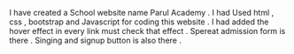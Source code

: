 I have created a School website name Parul Academy . I had Used html , css , bootstrap and Javascript for coding this website . I had added the hover effect in every link must check that effect . Spereat admission form is there . Singing and signup button is also there . 
